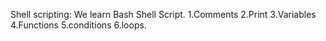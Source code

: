 Shell scripting: We learn Bash Shell Script.
1.Comments
2.Print
3.Variables
4.Functions
5.conditions
6.loops.
